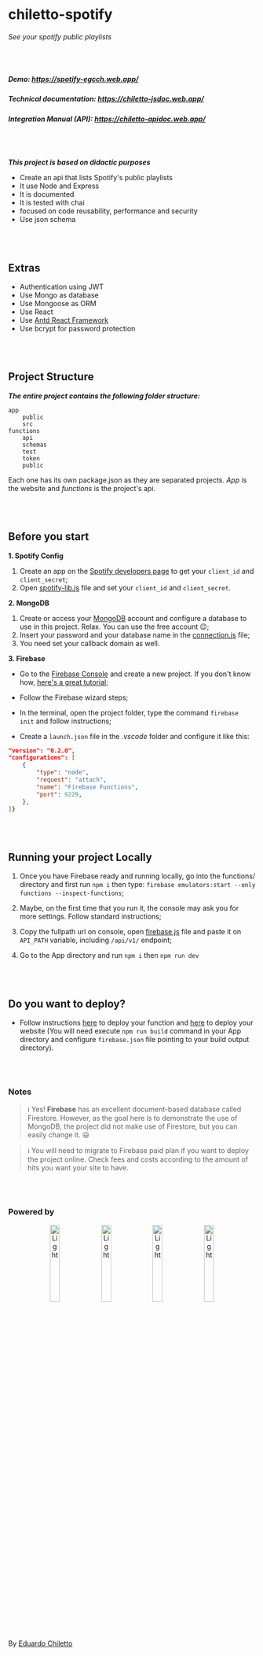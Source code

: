 # chiletto-spotify

###### _See your spotify public playlists_
<br />


##### Demo: https://spotify-egcch.web.app/

##### Technical documentation: https://chiletto-jsdoc.web.app/

##### Integration Manual (API): https://chiletto-apidoc.web.app/

<br />
<br />


*****This project is based on didactic purposes*****

* Create an api that lists Spotify's public playlists
* It use Node and Express
* It is documented
* It is tested with chai
* focused on code reusability, performance and security
* Use json schema

<br />
<br />

## Extras

* Authentication using JWT
* Use Mongo as database
* Use Mongoose as ORM
* Use React
* Use [Antd React Framework](https://3x.ant.design/)
* Use bcrypt for password protection

<br />
<br />

## Project Structure

*****The entire project contains the following folder structure:*****

```text
app
	public
	src
functions
	api
	schemas
	test
	token
	public
```

Each one has its own package.json as they are separated projects. *App* is the website and *functions* is the project's api.

<br />
<br />

## Before you start

**1. Spotify Config**

1. Create an app on the [Spotify developers page](https://developer.spotify.com/dashboard/login) to get your `client_id` and `client_secret`; 
2. Open [spotify-lib.js](https://github.com/eduardochiletto/chiletto-spotify/blob/main/functions/api/spotify-lib.js) file and set your `client_id` and `client_secret`.


**2. MongoDB**

1. Create or access your [MongoDB](https://cloud.mongodb.com/) account and configure a database to use in this project. Relax. You can use the free account 😉; 
2. Insert your password and your database name in the [connection.js](https://github.com/eduardochiletto/chiletto-spotify/blob/main/functions/api/orm/connection.js) file; 
3. You need set your callback domain as well.

**3. Firebase**

* Go to the [Firebase Console](https://console.firebase.google.com/) and create a new project. If you don't know how, [here's a great tutorial](https://firebase.google.com/docs/web/setup?authuser=0); 

* Follow the Firebase wizard steps; 
* In the terminal, open the project folder, type the command `firebase init` and follow instructions; 
* Create a `launch.json` file in the *.vscode* folder and configure it like this:

```json
"version": "0.2.0",
"configurations": [
	{
		"type": "node",
		"request": "attach",
		"name": "Firebase Functions",
		"port": 9229,
	},
]}
```

<br />
<br />

## Running your project Locally

1. Once you have Firebase ready and running locally, go into the functions/ directory and first run `npm i` then type: `firebase emulators:start --only functions --inspect-functions`; 

2. Maybe, on the first time that you run it, the console may ask you for more settings. Follow standard instructions;

3. Copy the fullpath url on console, open [firebase.js](https://github.com/eduardochiletto/chiletto-spotify/blob/main/app/src/firebase/firebase.js) file and paste it on `API_PATH` variable, including `/api/v1/` endpoint; 

4. Go to the App directory and run `npm i` then `npm run dev`

<br />
<br />

## Do you want to deploy?

* Follow instructions [here](https://firebase.google.com/docs/functions/get-started#deploy-functions-to-a-production-environment) to deploy your function and [here](https://firebase.google.com/docs/hosting) to deploy your website (You will need execute `npm run build` command in your App directory and configure `firebase.json` file pointing to your build output directory).

<br />
<br />

### Notes

> :information_source: Yes! **Firebase** has an excellent document-based
> database called Firestore. However, as the goal here is to
> demonstrate the use of MongoDB, the project did not make use of
> Firestore, but you can easily change it. 😃

> :information_source: You will need to migrate to Firebase paid plan if you want to deploy the project online. Check fees and costs according to the amount of hits you want your site to have.  

<br />
<br />

### Powered by

<p align="center">
  <img alt="Light" src="https://www.shareicon.net/data/128x128/2015/09/11/99371_javascript_512x512.png" width="20%">

  <img alt="Light" src="https://www.shareicon.net/data/128x128/2016/07/08/117548_google_512x512.png" width="20%">

  <img alt="Light" src="https://www.shareicon.net/data/128x128/2015/10/06/112729_development_512x512.png" width="20%">

  <img alt="Light" src="https://www.shareicon.net/data/128x128/2016/06/26/619521_studio_256x256.png" width="20%">
  </p>

<br />
<br />

By [Eduardo Chiletto](https://www.linkedin.com/in/eduardochiletto/)

